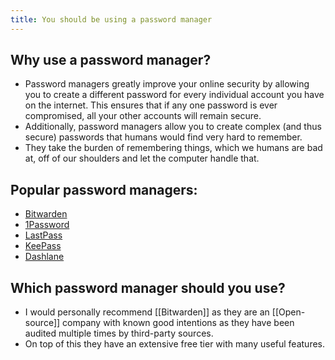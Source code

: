 ```yaml
---
title: You should be using a password manager
---
```


## Why use a password manager?

- Password managers greatly improve your online security by allowing you to create a different password for every individual account you have on the internet. This ensures that if any one password is ever compromised, all your other accounts will remain secure.
- Additionally, password managers allow you to create complex (and thus secure) passwords that humans would find very hard to remember.
- They take the burden of remembering things, which we humans are bad at, off of our shoulders and let the computer handle that.

## Popular password managers:

- [Bitwarden](https://bitwarden.com/)
- [1Password](https://1password.com/)
- [LastPass](https://www.lastpass.com/)
- [KeePass](https://keepass.info/)
- [Dashlane](https://www.dashlane.com/)

## Which password manager should you use?

- I would personally recommend [[Bitwarden]] as they are an [[Open-source]] company with known good intentions as they have been audited multiple times by third-party sources.
- On top of this they have an extensive free tier with many useful features.
